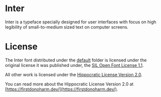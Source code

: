 # Inter

Inter is a typeface specially designed for user interfaces with focus on high legibility of small-to-medium sized text on computer screens.

# License

The Inter font distributed under the [default](/dist/default) folder is licensed under the original license it was published under, the [SIL Open Font License 1.1](dist/default/LICENSE.txt). 

All other work is licensed under the [Hippocratic License Version 2.0](LICENSE.txt). 

You can read more about the Hippocratic License Version 2.0 at [https://firstdonoharm.dev/](https://firstdonoharm.dev/).
